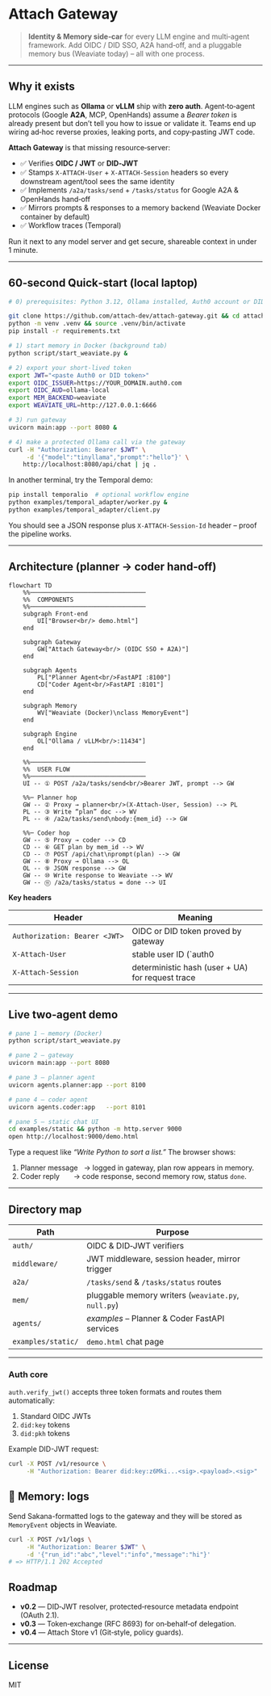 # Attach Gateway

> **Identity & Memory side‑car** for every LLM engine and multi‑agent framework. Add OIDC / DID SSO, A2A hand‑off, and a pluggable memory bus (Weaviate today) – all with one process.

---

## Why it exists

LLM engines such as **Ollama** or **vLLM** ship with **zero auth**.  Agent‑to‑agent protocols (Google **A2A**, MCP, OpenHands) assume a *Bearer token* is already present but don’t tell you how to issue or validate it.  Teams end up wiring ad‑hoc reverse proxies, leaking ports, and copy‑pasting JWT code.

**Attach Gateway** is that missing resource‑server:

*   ✅ Verifies **OIDC / JWT** or **DID‑JWT**
*   ✅ Stamps `X‑ATTACH‑User` + `X‑ATTACH‑Session` headers so every downstream agent/tool sees the same identity
*   ✅ Implements `/a2a/tasks/send` + `/tasks/status` for Google A2A & OpenHands hand‑off
*   ✅ Mirrors prompts & responses to a memory backend (Weaviate Docker container by default)
*   ✅ Workflow traces (Temporal)

Run it next to any model server and get secure, shareable context in under 1 minute.

---

## 60‑second Quick‑start (local laptop)

```bash
# 0) prerequisites: Python 3.12, Ollama installed, Auth0 account or DID token

git clone https://github.com/attach-dev/attach-gateway.git && cd attach-gateway
python -m venv .venv && source .venv/bin/activate
pip install -r requirements.txt

# 1) start memory in Docker (background tab)
python script/start_weaviate.py &

# 2) export your short‑lived token
export JWT="<paste Auth0 or DID token>"
export OIDC_ISSUER=https://YOUR_DOMAIN.auth0.com
export OIDC_AUD=ollama-local
export MEM_BACKEND=weaviate
export WEAVIATE_URL=http://127.0.0.1:6666

# 3) run gateway
uvicorn main:app --port 8080 &

# 4) make a protected Ollama call via the gateway
curl -H "Authorization: Bearer $JWT" \
     -d '{"model":"tinyllama","prompt":"hello"}' \
    http://localhost:8080/api/chat | jq .
```

In another terminal, try the Temporal demo:

```bash
pip install temporalio  # optional workflow engine
python examples/temporal_adapter/worker.py &
python examples/temporal_adapter/client.py
```

You should see a JSON response plus `X‑ATTACH‑Session‑Id` header – proof the pipeline works.

---

## Architecture (planner → coder hand‑off)

```mermaid
flowchart TD
    %%────────────────────────────────
    %%  COMPONENTS
    %%────────────────────────────────
    subgraph Front-end
        UI["Browser<br/> demo.html"]
    end

    subgraph Gateway
        GW["Attach Gateway<br/> (OIDC SSO + A2A)"]
    end

    subgraph Agents
        PL["Planner Agent<br/>FastAPI :8100"]
        CD["Coder Agent<br/>FastAPI :8101"]
    end

    subgraph Memory
        WV["Weaviate (Docker)\nclass MemoryEvent"]
    end

    subgraph Engine
        OL["Ollama / vLLM<br/>:11434"]
    end

    %%────────────────────────────────
    %%  USER FLOW
    %%────────────────────────────────
    UI -- ① POST /a2a/tasks/send<br/>Bearer JWT, prompt --> GW

    %%─ Planner hop
    GW -- ② Proxy → planner<br/>(X-Attach-User, Session) --> PL
    PL -- ③ Write “plan” doc --> WV
    PL -- ④ /a2a/tasks/send\nbody:{mem_id} --> GW

    %%─ Coder hop
    GW -- ⑤ Proxy → coder --> CD
    CD -- ⑥ GET plan by mem_id --> WV
    CD -- ⑦ POST /api/chat\nprompt(plan) --> GW
    GW -- ⑧ Proxy → Ollama --> OL
    OL -- ⑨ JSON response --> GW
    GW -- ⑩ Write response to Weaviate --> WV
    GW -- ⑪ /a2a/tasks/status = done --> UI

```

**Key headers**

| Header | Meaning |
|--------|---------|
| `Authorization: Bearer <JWT>` | OIDC or DID token proved by gateway |
| `X‑Attach‑User` | stable user ID (`auth0|123` or `did:pkh:…`) |
| `X‑Attach‑Session` | deterministic hash (user + UA) for request trace |

---

## Live two‑agent demo

```bash
# pane 1 – memory (Docker)
python script/start_weaviate.py

# pane 2 – gateway
uvicorn main:app --port 8080

# pane 3 – planner agent
uvicorn agents.planner:app --port 8100

# pane 4 – coder agent
uvicorn agents.coder:app   --port 8101

# pane 5 – static chat UI
cd examples/static && python -m http.server 9000
open http://localhost:9000/demo.html
```
Type a request like *“Write Python to sort a list.”*  The browser shows:
1. Planner message   → logged in gateway, plan row appears in memory.
2. Coder reply       → code response, second memory row, status `done`.

---

## Directory map

| Path | Purpose |
|------|---------|
| `auth/` | OIDC & DID‑JWT verifiers |
| `middleware/` | JWT middleware, session header, mirror trigger |
| `a2a/` | `/tasks/send` & `/tasks/status` routes |
| `mem/` | pluggable memory writers (`weaviate.py`, `null.py`) |
| `agents/` | *examples* – Planner & Coder FastAPI services |
| `examples/static/` | `demo.html` chat page |

---

### Auth core

`auth.verify_jwt()` accepts three token formats and routes them automatically:

1. Standard OIDC JWTs
2. `did:key` tokens
3. `did:pkh` tokens

Example DID-JWT request:
```bash
curl -X POST /v1/resource \
     -H "Authorization: Bearer did:key:z6Mki...<sig>.<payload>.<sig>"
```

## 💾 Memory: logs

Send Sakana-formatted logs to the gateway and they will be stored as
`MemoryEvent` objects in Weaviate.

```bash
curl -X POST /v1/logs \
     -H "Authorization: Bearer $JWT" \
     -d '{"run_id":"abc","level":"info","message":"hi"}'
# => HTTP/1.1 202 Accepted
```

## Roadmap

* **v0.2** — DID‑JWT resolver, protected‑resource metadata endpoint (OAuth 2.1).  
* **v0.3** — Token‑exchange (RFC 8693) for on‑behalf‑of delegation.  
* **v0.4** — Attach Store v1 (Git‑style, policy guards).

---

## License

MIT

